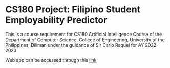 # CS180 Project: Filipino Student Employability Predictor
This is a course requirement for CS180 Artificial Intelligence Course of the Department of Computer Science, College of Engineering, University of the Philippines, Diliman under the guidance of Sir Carlo Raquel for AY 2022-2023

Web app can be accessed through this [link](https://theredswarm-employability-predictor.streamlit.app/)
